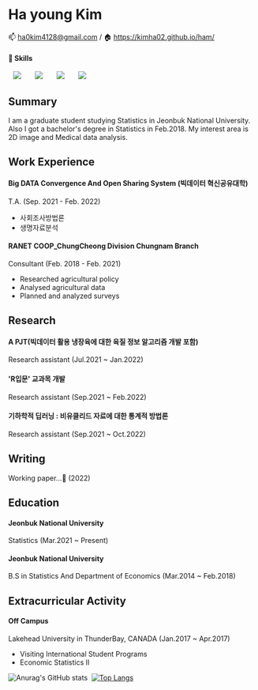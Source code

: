 # Ha young Kim

:mailbox: ha0kim4128@gmail.com / :house: https://kimha02.github.io/ham/

#### 💪 **Skills**    
<img src="https://img.shields.io/badge/Python-3776AB?style=flat-square&logo=Python&logoColor=white" style="height : auto; margin-left : 10px; margin-right : 10px;"/></a>&nbsp;
<img src="https://img.shields.io/badge/PyTorch-EE4C2C?style=flat-square&logo=PyTorch&logoColor=white" style="height : auto; margin-left : 10px; margin-right : 10px;"/></a>&nbsp;
<img src="https://img.shields.io/badge/R-276DC3?style=flat-square&logo=R&logoColor=white" style="height : auto; margin-left : 10px; margin-right : 10px;"/></a>&nbsp;
<img src="https://img.shields.io/badge/RStudio-75AADB?style=flat-square&logo=RStudio&logoColor=white" style="height : auto; margin-left : 10px; margin-right : 10px;"/></a>&nbsp;

## Summary
I am a graduate student studying Statistics in Jeonbuk National University. Also I got a bachelor's degree in Statistics in Feb.2018. My interest area is 2D image and Medical data analysis. 



## Work Experience
#### Big DATA Convergence And Open Sharing System (빅데이터 혁신공유대학)
T.A. (Sep. 2021 - Feb. 2022)
- 사회조사방법론
- 생명자료분석

#### RANET COOP_ChungCheong Division Chungnam Branch
Consultant (Feb. 2018 - Feb. 2021)
- Researched agricultural policy
- Analysed agricultural data 
- Planned and analyzed surveys



## Research
#### A PJT(빅데이터 활용 냉장육에 대한 육질 정보 알고리즘 개발 포함)
Research assistant  (Jul.2021 ~ Jan.2022)

#### 'R입문' 교과목 개발
Research assistant  (Sep.2021 ~ Feb.2022)

#### 기하학적 딥러닝 : 비유클리드 자료에 대한 통계적 방법론
Research assistant  (Sep.2021 ~ Oct.2022)



## Writing
Working paper...:wrench: (2022)



## Education
#### Jeonbuk National University
Statistics (Mar.2021 ~ Present)
#### Jeonbuk National University
B.S in Statistics And Department of Economics (Mar.2014 ~ Feb.2018)



## Extracurricular Activity
#### Off Campus
Lakehead University in ThunderBay, CANADA  (Jan.2017 ~ Apr.2017)
- Visiting International Student Programs
- Economic Statistics II


![Anurag's GitHub stats](https://github-readme-stats.vercel.app/api?username=kimha02&show_icons=true&hide=prs)&nbsp;&nbsp;[![Top Langs](https://github-readme-stats.vercel.app/api/top-langs/?username=kimha02&layout=compact)](https://github.com/anuraghazra/github-readme-stats)

